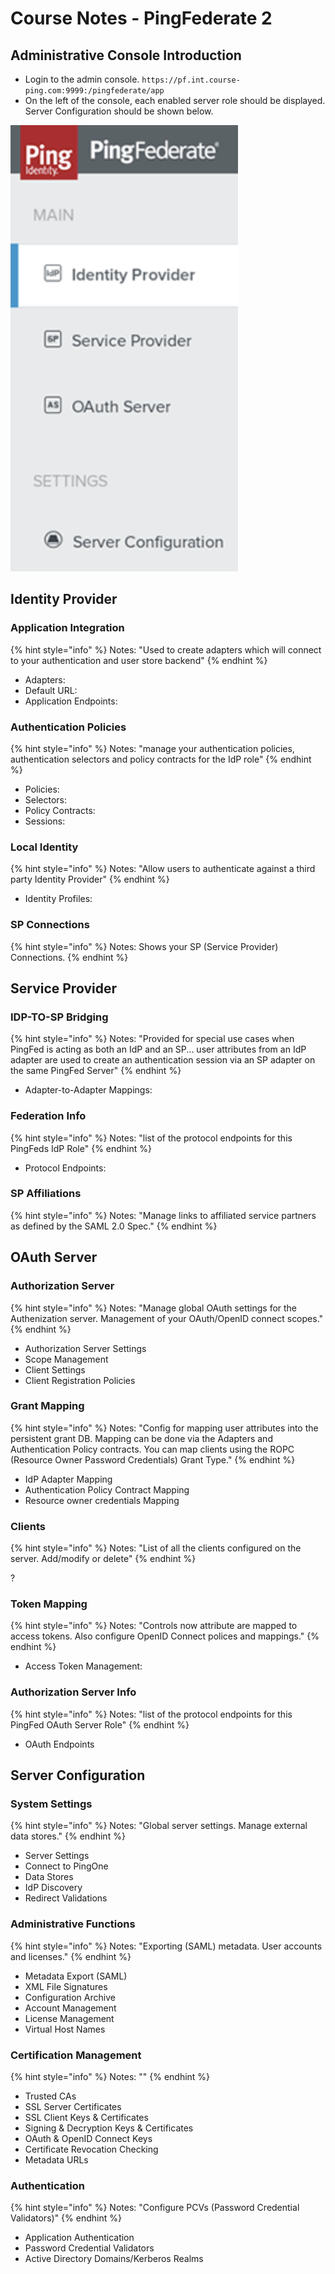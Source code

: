 # Course Notes - PingFederate 2

## **Administrative Console Introduction**

* Login to the admin console. `https://pf.int.course-ping.com:9999:/pingfederate/app`
* On the left of the console, each enabled server role should be displayed. Server Configuration should be shown below.

![Administrator Menu with all three roles enabled.](../../../.gitbook/assets/image.png)

## Identity Provider

### Application Integration

{% hint style="info" %}
Notes: "Used to create adapters which will connect to your authentication and user store backend"
{% endhint %}

* Adapters: 
* Default URL:
* Application Endpoints:

### Authentication Policies

{% hint style="info" %}
Notes: "manage your authentication policies, authentication selectors and policy contracts for the IdP role"
{% endhint %}

* Policies:
* Selectors:
* Policy Contracts:
* Sessions:

### Local Identity

{% hint style="info" %}
Notes: "Allow users to authenticate against a third party Identity Provider"
{% endhint %}

* Identity Profiles: 

### SP Connections

{% hint style="info" %}
Notes: Shows your SP \(Service Provider\) Connections.
{% endhint %}

## Service Provider

### IDP-TO-SP Bridging

{% hint style="info" %}
Notes: "Provided for special use cases when PingFed is acting as both an IdP and an SP... user attributes from an IdP adapter are used to create an authentication session via an SP adapter on the same PingFed Server"
{% endhint %}

* Adapter-to-Adapter Mappings: 

### Federation Info

{% hint style="info" %}
Notes: "list of the protocol endpoints for this PingFeds IdP Role"
{% endhint %}

* Protocol Endpoints: 

### SP Affiliations

{% hint style="info" %}
Notes: "Manage links to affiliated service partners as defined by the SAML 2.0 Spec."
{% endhint %}

## OAuth Server

### Authorization Server

{% hint style="info" %}
Notes: "Manage global OAuth settings for the Authenization server. Management of your OAuth/OpenID connect scopes."
{% endhint %}

*  Authorization Server Settings
* Scope Management
* Client Settings
* Client Registration Policies

### Grant Mapping

{% hint style="info" %}
Notes: "Config for mapping user attributes into the persistent grant DB. Mapping can be done via the Adapters and Authentication Policy contracts. You can map clients using the ROPC \(Resource Owner Password Credentials\) Grant Type."
{% endhint %}

* IdP Adapter Mapping
* Authentication Policy Contract Mapping
* Resource owner credentials Mapping

### Clients

{% hint style="info" %}
Notes: "List of all the clients configured on the server. Add/modify or delete"
{% endhint %}

?

### Token Mapping

{% hint style="info" %}
Notes: "Controls now attribute are mapped to access tokens. Also configure OpenID Connect polices and mappings."
{% endhint %}

* Access Token Management: 

### Authorization Server Info

{% hint style="info" %}
Notes: "list of the protocol endpoints for this PingFed OAuth Server Role"
{% endhint %}

* OAuth Endpoints

## Server Configuration

### System Settings

{% hint style="info" %}
Notes: "Global server settings. Manage external data stores."
{% endhint %}

* Server Settings
* Connect to PingOne
* Data Stores
* IdP Discovery
* Redirect Validations

### Administrative Functions

{% hint style="info" %}
Notes: "Exporting \(SAML\) metadata. User accounts and licenses."
{% endhint %}

* Metadata Export \(SAML\)
* XML File Signatures
* Configuration Archive
* Account Management
* License Management
* Virtual Host Names

### Certification Management

{% hint style="info" %}
Notes: ""
{% endhint %}

* Trusted CAs
* SSL Server Certificates
* SSL Client Keys & Certificates
* Signing & Decryption Keys & Certificates
* OAuth & OpenID Connect Keys
* Certificate Revocation Checking
* Metadata URLs

### Authentication

{% hint style="info" %}
Notes: "Configure PCVs \(Password Credential Validators\)"
{% endhint %}

* Application Authentication
* Password Credential Validators
* Active Directory Domains/Kerberos Realms









